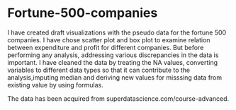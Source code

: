 # Fortune-500-companies
I have created draft visualizations with the pseudo data for the fortune 500 companies. I have chose scatter plot and box plot to examine relation between expenditure and profit for different companies. But 
before performing any analysis, addressing various discrepancies in the data is important. I have cleaned the data by treating the NA values, converting variables to different data types so that it can contribute to the analysis,imputing median and deriving new values for misssing data from existing value by using formulas.

The data has been acquired from superdatascience.com/course-advanced.

